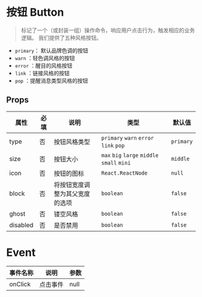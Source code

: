 # 按钮 Button

> 标记了一个（或封装一组）操作命令，响应用户点击行为，触发相应的业务逻辑。
我们提供了五种风格按钮。

 - `primary`： 默认品牌色调的按钮
 - `warn`   ：轻色调风格的按钮
 - `error`  ：醒目的风格按钮
 - `link`   ：链接风格的按钮
 - `pop`    ：提醒消息类型风格的按钮

<demo>


## Props
| 属性 | 必填 | 说明 | 类型 | 默认值 |
| --- | --- | --- | --- | --- |
| type | 否 | 按钮风格类型 | `primary` `warn` `error` `link` `pop` | `primary` |
| size | 否 |  按钮大小 | `max` `big` `large` `middle` `small` `mini` | `middle` |
| icon | 否 |  按钮的图标 | `React.ReactNode` | `null` |
| block | 否 |  将按钮宽度调整为其父宽度的选项 | `boolean` | `false` |
| ghost | 否 |  镂空风格 | `boolean` | `false` |
| disabled | 否 |  是否禁用 | `boolean` | `false` |


# Event
| 事件名称 | 说明 | 参数 |
| --- | --- | --- |
| onClick | 点击事件 | null |
